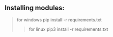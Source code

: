 ## Installing modules:
> for windows pip install -r requirements.txt
>> for linux pip3 install -r requirements.txt
